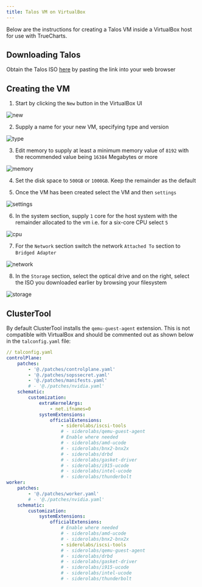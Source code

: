 ```yaml
---
title: Talos VM on VirtualBox
---
```


Below are the instructions for creating a Talos VM inside a VirtualBox host for use with TrueCharts.

## Downloading Talos

Obtain the Talos ISO [here](https://github.com/siderolabs/talos/releases/download/v1.7.0/metal-amd64.iso) by pasting the link into your web browser

## Creating the VM

1. Start by clicking the `New` button in the VirtualBox UI

![new](./img/vb-new-vm.png)

2. Supply a name for your new VM, specifying type and version

![type](./img/vb-nametype.png)

3. Edit memory to supply at least a minimum memory value of `8192` with the recommended value being `16384` Megabytes or more

![memory](./img/vb-memory.png)

4. Set the disk space to `500GB` or `1000GB`. Keep the remainder as the default

5. Once the VM has been created select the VM and then `settings`

![settings](./img/vb-edit-settings.png)

6. In the system section, supply `1` core for the host system with the remainder allocated to the vm i.e. for a six-core CPU select `5`

![cpu](./img/vb-cpu.png)

7. For the `Network` section switch the network `Attached To` section to `Bridged Adapter`

![network](./img/vb-network.png)

8. In the `Storage` section, select the optical drive and on the right, select the ISO you downloaded earlier by browsing your filesystem

![storage](./img/vb-storage.png)

## ClusterTool 

By default ClusterTool installs the `qemu-guest-agent` extension. This is not compatible with VirtualBox and should be commented out as shown below in the `talconfig.yaml` file:

```yaml
// talconfig.yaml
controlPlane:
    patches:
        - '@./patches/controlplane.yaml'
        - '@./patches/sopssecret.yaml'
        - '@./patches/manifests.yaml'
        # - '@./patches/nvidia.yaml'
    schematic:
        customization:
            extraKernelArgs:
                - net.ifnames=0
            systemExtensions:
                officialExtensions:
                    - siderolabs/iscsi-tools
                    # - siderolabs/qemu-guest-agent
                    # Enable where needed
                    # - siderolabs/amd-ucode
                    # - siderolabs/bnx2-bnx2x
                    # - siderolabs/drbd
                    # - siderolabs/gasket-driver
                    # - siderolabs/i915-ucode
                    # - siderolabs/intel-ucode
                    # - siderolabs/thunderbolt
worker:
    patches:
        - '@./patches/worker.yaml'
        # - '@./patches/nvidia.yaml'
    schematic:
        customization:
            systemExtensions:
                officialExtensions:
                    # Enable where needed
                    # - siderolabs/amd-ucode
                    # - siderolabs/bnx2-bnx2x
                    - siderolabs/iscsi-tools
                    # - siderolabs/qemu-guest-agent
                    # - siderolabs/drbd
                    # - siderolabs/gasket-driver
                    # - siderolabs/i915-ucode
                    # - siderolabs/intel-ucode
                    # - siderolabs/thunderbolt
```